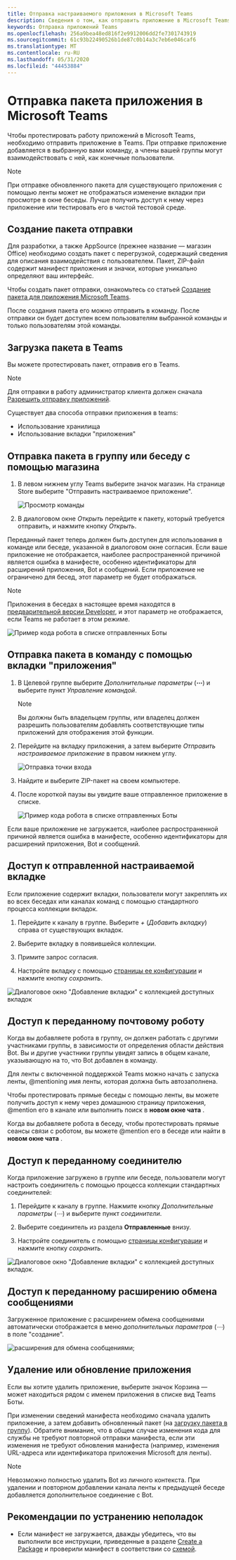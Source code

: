```yaml
---
title: Отправка настраиваемого приложения в Microsoft Teams
description: Сведения о том, как отправить приложение в Microsoft Teams
keywords: Отправка приложений Teams
ms.openlocfilehash: 256a9bea48ed816f2e9912006dd2fe7301743919
ms.sourcegitcommit: 61c93b22490526b1de87c0b14a3c7eb6e046caf6
ms.translationtype: MT
ms.contentlocale: ru-RU
ms.lasthandoff: 05/31/2020
ms.locfileid: "44453884"
---
```

# <a name="upload-an-app-package-to-microsoft-teams"></a>Отправка пакета приложения в Microsoft Teams

Чтобы протестировать работу приложений в Microsoft Teams, необходимо отправить приложение в Teams. При отправке приложение добавляется в выбранную вами команду, а члены вашей группы могут взаимодействовать с ней, как конечные пользователи.

> [!NOTE]
> При отправке обновленного пакета для существующего приложения с помощью ленты может не отображаться изменение вкладки при просмотре в окне беседы. Лучше получить доступ к нему через приложение или тестировать его в чистой тестовой среде.

## <a name="create-your-upload-package"></a>Создание пакета отправки

Для разработки, а также AppSource (прежнее название — магазин Office) необходимо создать пакет с перегрузкой, содержащий сведения для описания взаимодействия с пользователем. Пакет, ZIP-файл содержит манифест приложения и значки, которые уникально определяют ваш интерфейс.

Чтобы создать пакет отправки, ознакомьтесь со статьей [Создание пакета для приложения Microsoft Teams](../build-and-test/apps-package.md).

После создания пакета его можно отправить в команду. После отправки он будет доступен всем пользователям выбранной команды и только пользователям этой команды.

## <a name="load-your-package-into-teams"></a>Загрузка пакета в Teams

Вы можете протестировать пакет, отправив его в Teams.

> [!NOTE]
> Для отправки в работу администратор клиента должен сначала [Разрешить отправку приложений](/microsoftteams/admin-settings).

Существует два способа отправки приложения в teams:

* Использование хранилища
* Использование вкладки "приложения"

## <a name="upload-your-package-into-a-team-or-conversation-using-the-store"></a>Отправка пакета в группу или беседу с помощью магазина

1. В левом нижнем углу Teams выберите значок магазин. На странице Store выберите "Отправить настраиваемое приложение".

   ![Просмотр команды](../../assets/images/store-upload-a-custom-app.png)

2. В диалоговом окне *Открыть* перейдите к пакету, который требуется отправить, и нажмите кнопку *Открыть*.

Переданный пакет теперь должен быть доступен для использования в команде или беседе, указанной в диалоговом окне согласия. Если ваше приложение не отображается, наиболее распространенной причиной является ошибка в манифесте, особенно идентификаторы для расширений приложения, Bot и сообщений. Если приложение не ограничено для бесед, этот параметр не будет отображаться.

>[!NOTE]
> Приложения в беседах в настоящее время находятся в [предварительной версии Developer](../../resources/dev-preview/developer-preview-intro.md), и этот параметр не отображается, если Teams не работает в этом режиме.

![Пример кода робота в списке отправленных Боты](../../assets/images/botinlist.jpg)

## <a name="upload-your-package-into-a-team-using-the-apps-tab"></a>Отправка пакета в команду с помощью вкладки "приложения"

1. В Целевой группе выберите *Дополнительные параметры* (**&#8943;**) и выберите пункт *Управление командой*.

   > [!NOTE]
   > Вы должны быть владельцем группы, или владелец должен разрешить пользователям добавлять соответствующие типы приложений для отображения этой функции.

2. Перейдите на вкладку приложения, а затем выберите *Отправить настраиваемое приложение* в правом нижнем углу.

   ![Отправка точки входа](../../assets/images/UploadACustomApp.png)

3. Найдите и выберите ZIP-пакет на своем компьютере.

4. После короткой паузы вы увидите ваше отправленное приложение в списке.

   ![Пример кода робота в списке отправленных Боты](../../assets/images/botinlist.jpg)

Если ваше приложение не загружается, наиболее распространенной причиной является ошибка в манифесте, особенно идентификаторы для расширений приложения, Bot и сообщений.

## <a name="accessing-your-uploaded-configurable-tab"></a>Доступ к отправленной настраиваемой вкладке

Если приложение содержит вкладки, пользователи могут закреплять их во всех беседах или каналах команд с помощью стандартного процесса коллекции вкладок.

1. Перейдите к каналу в группе. Выберите *+* (*Добавить вкладку*) справа от существующих вкладок.

2. Выберите вкладку в появившейся коллекции.

3. Примите запрос согласия.

4. Настройте вкладку с помощью [страницы ее конфигурации](../../tabs/how-to/create-tab-pages/configuration-page.md) и нажмите кнопку *сохранить*.

  ![Диалоговое окно "Добавление вкладки" с коллекцией доступных вкладок](../../assets/images/tab_gallery.png)

## <a name="accessing-your-uploaded-bot"></a>Доступ к переданному почтовому роботу

Когда вы добавляете робота в группу, он должен работать с другими участниками группы, в зависимости от определения области действия Bot. Вы и другие участники группы увидят запись в общем канале, указывающую на то, что Bot добавлен в команду.

Для ленты с включенной поддержкой Teams можно начать с запуска ленты, @mentioning имя ленты, которая должна быть автозаполнена.

Чтобы протестировать прямые беседы с помощью ленты, вы можете получить доступ к нему через домашнюю страницу приложения, @mention его в канале или выполнить поиск в **новом окне чата** .

Когда вы добавляете робота в беседу, чтобы протестировать прямые сеансы связи с роботом, вы можете @mention его в беседе или найти в **новом окне чата** .

## <a name="accessing-your-uploaded-connector"></a>Доступ к переданному соединителю

Когда приложение загружено в группе или беседе, пользователи могут настроить соединитель с помощью процесса коллекции стандартных соединителей:

1. Перейдите к каналу в группе. Нажмите кнопку *Дополнительные параметры* (*&#8943;*) и выберите пункт *соединители*.

2. Выберите соединитель из раздела **Отправленные** внизу.

3. Настройте соединитель с помощью [страницы конфигурации](../../webhooks-and-connectors/how-to/connectors-creating.md) и нажмите кнопку *сохранить*.

  ![Диалоговое окно "Добавление вкладки" с коллекцией доступных вкладок.](../../assets/images/connector_gallery.png)

## <a name="accessing-your-uploaded-messaging-extension"></a>Доступ к переданному расширению обмена сообщениями

Загруженное приложение с расширением обмена сообщениями автоматически отображается в меню *дополнительных параметров* (*&#8943;*) в поле "создание".

![расширения для обмена сообщениями;](../../assets/images/compose-extensions/cesampleapp.png)

## <a name="removing-or-updating-your-app"></a>Удаление или обновление приложения

Если вы хотите удалить приложение, выберите значок Корзина — может находиться рядом с именем приложения в списке вид Teams Боты.

При изменении сведений манифеста необходимо сначала удалить приложение, а затем добавить обновленный пакет (на [загрузку пакета в группу](#load-your-package-into-teams)). Обратите внимание, что в общем случае изменения кода для службы не требуют повторной отправки манифеста, если эти изменения не требуют обновления манифеста (например, изменения URL-адреса или идентификатора приложения Microsoft для ленты).

> [!NOTE]
> Невозможно полностью удалить Bot из личного контекста. При удалении и повторном добавлении канала ленты к предыдущей беседе добавляется дополнительное соединение с Bot.

## <a name="troubleshooting-notes"></a>Рекомендации по устранению неполадок

* Если манифест не загружается, дважды убедитесь, что вы выполнили все инструкции, приведенные в разделе [Create a Package](../../concepts/build-and-test/apps-package.md) и проверили манифест в соответствии со [схемой](../../resources/schema/manifest-schema.md).

